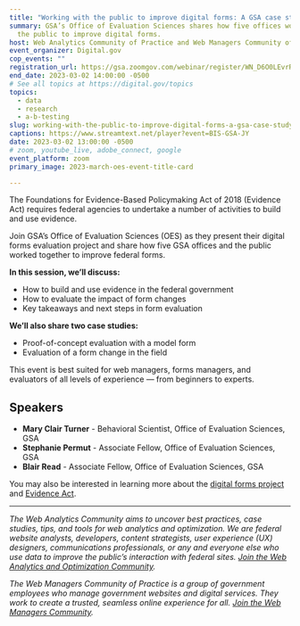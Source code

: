 ```yaml
---
title: "Working with the public to improve digital forms: A GSA case study"
summary: GSA’s Office of Evaluation Sciences shares how five offices worked with
  the public to improve digital forms.
host: Web Analytics Community of Practice and Web Managers Community of Practice
event_organizer: Digital.gov
cop_events: ""
registration_url: https://gsa.zoomgov.com/webinar/register/WN_D6O0LEvrR3qPRJ0k_cDgbA
end_date: 2023-03-02 14:00:00 -0500
# See all topics at https://digital.gov/topics
topics:
  - data
  - research
  - a-b-testing
slug: working-with-the-public-to-improve-digital-forms-a-gsa-case-study
captions: https://www.streamtext.net/player?event=BIS-GSA-JY
date: 2023-03-02 13:00:00 -0500
# zoom, youtube_live, adobe_connect, google
event_platform: zoom
primary_image: 2023-march-oes-event-title-card

---
```


The Foundations for Evidence-Based Policymaking Act of 2018 (Evidence Act) requires federal agencies to undertake a number of activities to build and use evidence. 

Join GSA’s Office of Evaluation Sciences (OES) as they present their digital forms evaluation project and share how five GSA offices and the public worked together to improve federal forms.

**In this session, we’ll discuss:**

* How to build and use evidence in the federal government
* How to evaluate the impact of form changes
* Key takeaways and next steps in form evaluation

**We’ll also share two case studies:**

* Proof-of-concept evaluation with a model form
* Evaluation of a form change in the field

This event is best suited for web managers, forms managers, and evaluators of all levels of experience — from beginners to experts.

## Speakers

* **Mary Clair Turner** - Behavioral Scientist, Office of Evaluation Sciences, GSA
* **Stephanie Permut** - Associate Fellow, Office of Evaluation Sciences, GSA
* **Blair Read** - Associate Fellow, Office of Evaluation Sciences, GSA

You may also be interested in learning more about the [digital forms project](https://oes.gsa.gov/projects/digital-forms/) and [Evidence Act](https://oes.gsa.gov/toolkits/).

- - -

*The Web Analytics Community aims to uncover best practices, case studies, tips, and tools for web analytics and optimization. We are federal website analysts, developers, content strategists, user experience (UX) designers, communications professionals, or any and everyone else who use data to improve the public’s interaction with federal sites. [Join the Web Analytics and Optimization Community](https://digital.gov/communities/web-analytics-and-optimization/).*

*The Web Managers Community of Practice is a group of government employees who manage government websites and digital services. They work to create a trusted, seamless online experience for all. [Join the Web Managers Community](https://digital.gov/communities/web-content-managers/).*
